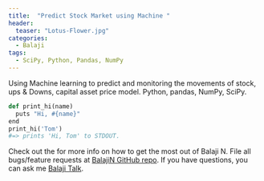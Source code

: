 ```yaml
---
title:  "Predict Stock Market using Machine "
header:
  teaser: "Lotus-Flower.jpg"
categories: 
  - Balaji
tags:
  - SciPy, Python, Pandas, NumPy
---
```


Using Machine learning to predict and monitoring the movements of stock, ups & Downs, capital asset price model. Python, pandas, NumPy, SciPy.

```python
def print_hi(name)
  puts "Hi, #{name}"
end
print_hi('Tom')
#=> prints 'Hi, Tom' to STDOUT.
```

Check out the for more info on how to get the most out of Balaji N. File all bugs/feature requests at [BalajiN GitHub repo][Balajin-gh]. If you have questions, you can ask me [Balaji Talk][BalajiN-talk].

[Balajin-gh]:   https://github.com/balajincse
[BalajiN-talk]: mailto:balajincse@outlook.com
